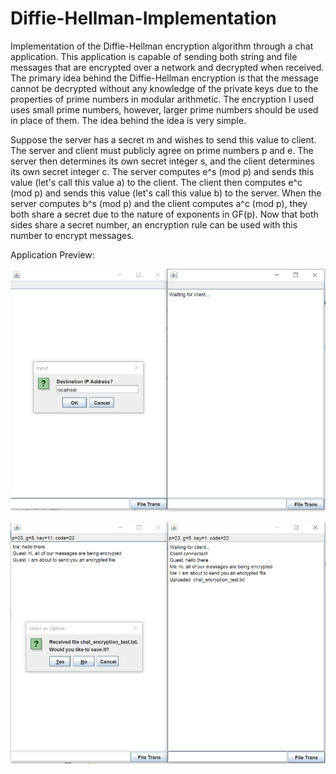 # Diffie-Hellman-Implementation

Implementation of the Diffie-Hellman encryption algorithm through a chat application. This application is capable of sending both string and file messages that are encrypted over a network and decrypted when received. The primary idea behind the Diffie-Hellman encryption is that the message cannot be decrypted without any knowledge of the private keys due to the properties of prime numbers in modular arithmetic. The encryption I used uses small prime numbers, however, larger prime numbers should be used in place of them. The idea behind the idea is very simple. 

Suppose the server has a secret m and wishes to send this value to client. The server and client must publicly agree on prime numbers p and e. The server then determines its own secret integer s, and the client determines its own secret integer c. The server computes e^s (mod p) and sends this value (let's call this value a) to the client. The client then computes e^c (mod p) and sends this value (let's call this value b) to the server. When the server computes b^s (mod p) and the client computes a^c (mod p), they both share a secret due to the nature of exponents in GF(p). Now that both sides share a secret number, an encryption rule can be used with this number to encrypt messages. 

Application Preview:

![Alt text](https://github.com/matthewparkbusiness/Diffie-Hellman-Implementation/blob/master/preview1.png "Title")

![Alt text](https://github.com/matthewparkbusiness/Diffie-Hellman-Implementation/blob/master/preview2.png "Title")
